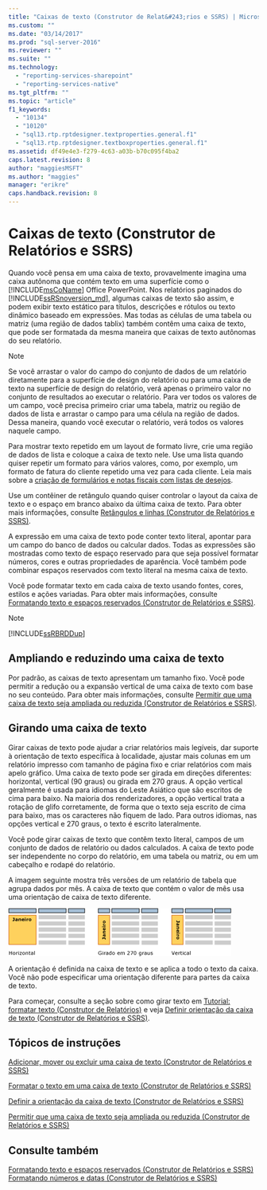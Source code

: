```yaml
---
title: "Caixas de texto (Construtor de Relat&#243;rios e SSRS) | Microsoft Docs"
ms.custom: ""
ms.date: "03/14/2017"
ms.prod: "sql-server-2016"
ms.reviewer: ""
ms.suite: ""
ms.technology: 
  - "reporting-services-sharepoint"
  - "reporting-services-native"
ms.tgt_pltfrm: ""
ms.topic: "article"
f1_keywords: 
  - "10134"
  - "10120"
  - "sql13.rtp.rptdesigner.textproperties.general.f1"
  - "sql13.rtp.rptdesigner.textboxproperties.general.f1"
ms.assetid: df49e4e3-f279-4c63-a03b-b70c095f4ba2
caps.latest.revision: 8
author: "maggiesMSFT"
ms.author: "maggies"
manager: "erikre"
caps.handback.revision: 8
---
```

# Caixas de texto (Construtor de Relat&#243;rios e SSRS)
  Quando você pensa em uma caixa de texto, provavelmente imagina uma caixa autônoma que contém texto em uma superfície como o [!INCLUDE[msCoName](../../includes/msconame-md.md)] Office PowerPoint. Nos relatórios paginados do [!INCLUDE[ssRSnoversion_md](../../includes/ssrsnoversion-md.md)], algumas caixas de texto são assim, e podem exibir texto estático para títulos, descrições e rótulos ou texto dinâmico baseado em expressões. Mas todas as células de uma tabela ou matriz (uma região de dados tablix) também contêm uma caixa de texto, que pode ser formatada da mesma maneira que caixas de texto autônomas do seu relatório.  
  
> [!NOTE]  
>  Se você arrastar o valor do campo do conjunto de dados de um relatório diretamente para a superfície de design do relatório ou para uma caixa de texto na superfície de design do relatório, verá apenas o primeiro valor no conjunto de resultados ao executar o relatório. Para ver todos os valores de um campo, você precisa primeiro criar uma tabela, matriz ou região de dados de lista e arrastar o campo para uma célula na região de dados. Dessa maneira, quando você executar o relatório, verá todos os valores naquele campo.  
  
 Para mostrar texto repetido em um layout de formato livre, crie uma região de dados de lista e coloque a caixa de texto nele. Use uma lista quando quiser repetir um formato para vários valores, como, por exemplo, um formato de fatura do cliente repetido uma vez para cada cliente. Leia mais sobre a [criação de formulários e notas fiscais com listas de desejos](../../reporting-services/report-design/create-invoices-and-forms-with-lists-report-builder-and-ssrs.md).  
  
 Use um contêiner de retângulo quando quiser controlar o layout da caixa de texto e o espaço em branco abaixo da última caixa de texto. Para obter mais informações, consulte [Retângulos e linhas &#40;Construtor de Relatórios e SSRS&#41;](../../reporting-services/report-design/rectangles-and-lines-report-builder-and-ssrs.md).  
  
 A expressão em uma caixa de texto pode conter texto literal, apontar para um campo do banco de dados ou calcular dados. Todas as expressões são mostradas como texto de espaço reservado para que seja possível formatar números, cores e outras propriedades de aparência. Você também pode combinar espaços reservados com texto literal na mesma caixa de texto.  
  
 Você pode formatar texto em cada caixa de texto usando fontes, cores, estilos e ações variadas. Para obter mais informações, consulte [Formatando texto e espaços reservados &#40;Construtor de Relatórios e SSRS&#41;](../../reporting-services/report-design/formatting-text-and-placeholders-report-builder-and-ssrs.md).  
  
> [!NOTE]  
>  [!INCLUDE[ssRBRDDup](../../includes/ssrbrddup-md.md)]  
  
##  <a name="GrowShrinkTextBox"></a> Ampliando e reduzindo uma caixa de texto  
 Por padrão, as caixas de texto apresentam um tamanho fixo. Você pode permitir a redução ou a expansão vertical de uma caixa de texto com base no seu conteúdo. Para obter mais informações, consulte [Permitir que uma caixa de texto seja ampliada ou reduzida &#40;Construtor de Relatórios e SSRS&#41;](../../reporting-services/report-design/allow-a-text-box-to-grow-or-shrink-report-builder-and-ssrs.md).  
  
## Girando uma caixa de texto  
 Girar caixas de texto pode ajudar a criar relatórios mais legíveis, dar suporte à orientação de texto específica à localidade, ajustar mais colunas em um relatório impresso com tamanho de página fixo e criar relatórios com mais apelo gráfico. Uma caixa de texto pode ser girada em direções diferentes: horizontal, vertical (90 graus) ou girada em 270 graus. A opção vertical geralmente é usada para idiomas do Leste Asiático que são escritos de cima para baixo. Na maioria dos renderizadores, a opção vertical trata a rotação de glifo corretamente, de forma que o texto seja escrito de cima para baixo, mas os caracteres não fiquem de lado. Para outros idiomas, nas opções vertical e 270 graus, o texto é escrito lateralmente.  
  
 Você pode girar caixas de texto que contêm texto literal, campos de um conjunto de dados de relatório ou dados calculados. A caixa de texto pode ser independente no corpo do relatório, em uma tabela ou matriz, ou em um cabeçalho e rodapé do relatório.  
  
 A imagem seguinte mostra três versões de um relatório de tabela que agrupa dados por mês. A caixa de texto que contém o valor de mês usa uma orientação de caixa de texto diferente.  
  
 ![rs_TextBoxOrientation](../../reporting-services/report-design/media/rs-textboxorientation.gif "rs_TextBoxOrientation")  
  
 A orientação é definida na caixa de texto e se aplica a todo o texto da caixa. Você não pode especificar uma orientação diferente para partes da caixa de texto.  
  
 Para começar, consulte a seção sobre como girar texto em [Tutorial: formatar texto &#40;Construtor de Relatórios&#41;](../../reporting-services/tutorial-format-text-report-builder.md) e veja [Definir orientação da caixa de texto &#40;Construtor de Relatórios e SSRS&#41;](../../reporting-services/report-design/set-text-box-orientation-report-builder-and-ssrs.md).  
  
##  <a name="HowTo"></a> Tópicos de instruções  
 [Adicionar, mover ou excluir uma caixa de texto &#40;Construtor de Relatórios e SSRS&#41;](../../reporting-services/report-design/add-move-or-delete-a-text-box-report-builder-and-ssrs.md)  
  
 [Formatar o texto em uma caixa de texto &#40;Construtor de Relatórios e SSRS&#41;](../../reporting-services/report-design/format-text-in-a-text-box-report-builder-and-ssrs.md)  
  
 [Definir a orientação da caixa de texto &#40;Construtor de Relatórios e SSRS&#41;](../../reporting-services/report-design/set-text-box-orientation-report-builder-and-ssrs.md)  
  
 [Permitir que uma caixa de texto seja ampliada ou reduzida &#40;Construtor de Relatórios e SSRS&#41;](../../reporting-services/report-design/allow-a-text-box-to-grow-or-shrink-report-builder-and-ssrs.md)  
  
## Consulte também  
 [Formatando texto e espaços reservados &#40;Construtor de Relatórios e SSRS&#41;](../../reporting-services/report-design/formatting-text-and-placeholders-report-builder-and-ssrs.md)   
 [Formatando números e datas &#40;Construtor de Relatórios e SSRS&#41;](../../reporting-services/report-design/formatting-numbers-and-dates-report-builder-and-ssrs.md)  
  
  